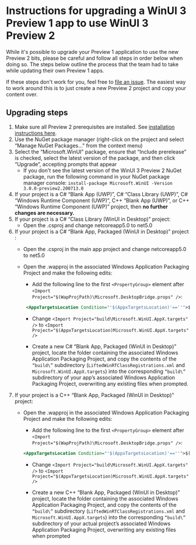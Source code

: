 # Instructions for upgrading a WinUI 3 Preview 1 app to use WinUI 3 Preview 2

While it's possible to upgrade your Preview 1 application to use the new Preview 2 bits, please be careful and follow all steps in order below when doing so. The steps below outline the process that the team had to take while updating their own Preview 1 apps. 

If these steps don't work for you, feel free to [file an issue](https://github.com/microsoft/microsoft-ui-xaml/issues/new/choose). The easiest way to work around this is to just create a new Preview 2 project and copy your content over. 

## Upgrading steps
1. Make sure all Preview 2 prerequisites are installed. See [installation instructions here](https://aka.ms/winui3/preview2#install-winui-30-preview-2).
2. Use the NuGet package manager (right-click on the project and select “Manage NuGet Packages…” from the context menu) 
3. Select the “Microsoft.WinUI” package, ensure that “Include prerelease” is checked, select the latest version of the package, and then click “Upgrade”, accepting prompts that appear  
    - If you don't see the latest version of the WinUI 3 Preview 2 NuGet package, run the following command in your NuGet package manager console:
    `install-package Microsoft.WinUI -Version 3.0.0-preview2.200713.0`
4. If your project is a C# “Blank App (UWP)”, C# “Class Library (UWP)”, C# “Windows Runtime Component (UWP)”, C++ “Blank App (UWP)”, or C++ “Windows Runtime Component (UWP)” project, then **no further changes are necessary.**
5.  If your project is a C# “Class Library (WinUI in Desktop)” project:
    - Open the .csproj and change <TargetFramework>netcoreapp5.0</TargetFramework> to <TargetFramework>net5.0</TargetFramework> 
6. If your project is a C# “Blank App, Packaged (WinUI in Desktop)” project :
    - Open the .csproj in the main app project and change <TargetFramework>netcoreapp5.0</TargetFramework> to <TargetFramework>net5.0</TargetFramework>  
    - Open the .wapproj in the associated Windows Application Packaging Project and make the following edits: 
        - Add the following line to the first `<PropertyGroup>` element after `<Import Project="$(WapProjPath)\Microsoft.DesktopBridge.props" />`:  

        ```xml
         <AppxTargetsLocation Condition="'$(AppxTargetsLocation)'==''">$(MSBuildThisFileDirectory)build\</AppxTargetsLocation> 
         ```

        - Change `<Import Project="build\Microsoft.WinUI.AppX.targets" />` to `<Import Project="$(AppxTargetsLocation)Microsoft.WinUI.AppX.targets" /> `

        - Create a new C# “Blank App, Packaged (WinUI in Desktop)” project, locate the folder containing the associated Windows Application Packaging Project, and copy the contents of the `“build\”` subdirectory (`LiftedWinRTClassRegistrations.xml` and `Microsoft.WinUI.AppX.targets`) into the corresponding `“build\”` subdirectory of your app’s associated Windows Application Packaging Project, overwriting any existing files when prompted.
7. If your project is a C++ “Blank App, Packaged (WinUI in Desktop)” project:
    - Open the .wapproj in the associated Windows Application Packaging Project and make the following edits: 

        - Add the following line to the first `<PropertyGroup>` element after `<Import Project="$(WapProjPath)\Microsoft.DesktopBridge.props" />`:  

        ```xml
        <AppxTargetsLocation Condition="'$(AppxTargetsLocation)'==''">$(MSBuildThisFileDirectory)build\</AppxTargetsLocation> 
        ```
        - Change `<Import Project="build\Microsoft.WinUI.AppX.targets" />` to `<Import Project="$(AppxTargetsLocation)Microsoft.WinUI.AppX.targets" />`

        - Create a new C++ “Blank App, Packaged (WinUI in Desktop)” project, locate the folder containing the associated Windows Application Packaging Project, and copy the contents of the `“build\”` subdirectory (`LiftedWinRTClassRegistrations.xml` and `Microsoft.WinUI.AppX.targets`) into the corresponding `“build\”` subdirectory of your actual project’s associated Windows Application Packaging Project, overwriting any existing files when prompted 


